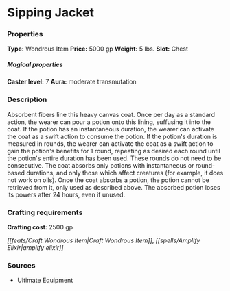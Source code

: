 ﻿---
Title: "Sipping Jacket"
Type: "Wondrous Item"
Price: "5000 gp"
Weight: "5 lbs."
Slot: "Chest"
Caster level: "7"
Aura: "moderate transmutation"
Description: |
  "Absorbent fibers line this heavy canvas coat. Once per day as a standard action, the wearer can pour a potion onto this lining, suffusing it into the coat. If the potion has an instantaneous duration, the wearer can activate the coat as a swift action to consume the potion. If the potion's duration is measured in rounds, the wearer can activate the coat as a swift action to gain the potion's benefits for 1 round, repeating as desired each round until the potion's entire duration has been used. These rounds do not need to be consecutive. The coat absorbs only potions with instantaneous or round-based durations, and only those which affect creatures (for example, it does not work on oils). Once the coat absorbs a potion, the potion cannot be retrieved from it, only used as described above. The absorbed potion loses its powers after 24 hours, even if unused."
Crafting cost: "2500 gp"
Sources: "['Ultimate Equipment']"
---

# Sipping Jacket

### Properties

**Type:** Wondrous Item **Price:** 5000 gp **Weight:** 5 lbs. **Slot:** Chest

##### Magical properties

**Caster level:** 7 **Aura:** moderate transmutation

### Description

Absorbent fibers line this heavy canvas coat. Once per day as a standard action, the wearer can pour a potion onto this lining, suffusing it into the coat. If the potion has an instantaneous duration, the wearer can activate the coat as a swift action to consume the potion. If the potion's duration is measured in rounds, the wearer can activate the coat as a swift action to gain the potion's benefits for 1 round, repeating as desired each round until the potion's entire duration has been used. These rounds do not need to be consecutive. The coat absorbs only potions with instantaneous or round-based durations, and only those which affect creatures (for example, it does not work on oils). Once the coat absorbs a potion, the potion cannot be retrieved from it, only used as described above. The absorbed potion loses its powers after 24 hours, even if unused.

### Crafting requirements

**Crafting cost:** 2500 gp

_[[feats/Craft Wondrous Item|Craft Wondrous Item]]_, _[[spells/Amplify Elixir|amplify elixir]]_

### Sources

* Ultimate Equipment